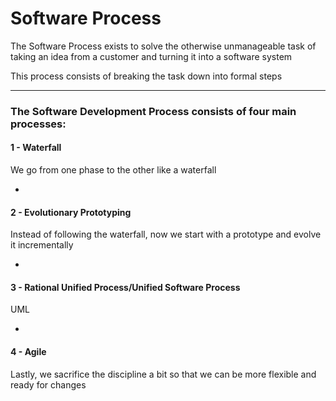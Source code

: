 # Software Process

The Software Process exists to solve the otherwise unmanageable task of taking an idea from a customer and turning it into a software system

This process consists of breaking the task down into formal steps

***

### The Software Development Process consists of four main processes:

#### 1 - Waterfall

We go from one phase to the other like a waterfall

-

#### 2 - Evolutionary Prototyping

Instead of following the waterfall, now we start with a prototype and evolve it incrementally

-

#### 3 - Rational Unified Process/Unified Software Process

UML

-

#### 4 - Agile

Lastly, we sacrifice the discipline a bit so that we can be more flexible and ready for changes

